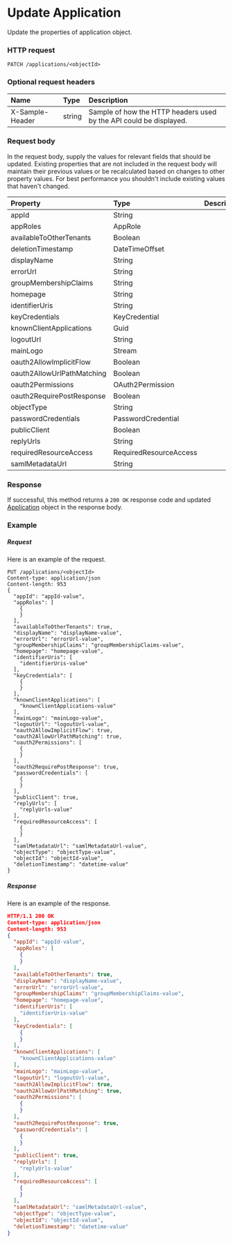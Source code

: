 # Update Application

Update the properties of application object.
### HTTP request
```http
PATCH /applications/<objectId>
```
### Optional request headers
| Name       | Type | Description|
|:-----------|:------|:----------|
| X-Sample-Header  | string  | Sample of how the HTTP headers used by the API could be displayed.|

### Request body
In the request body, supply the values for relevant fields that should be updated. Existing properties that are not included in the request body will maintain their previous values or be recalculated based on changes to other property values. For best performance you shouldn't include existing values that haven't changed.

| Property	   | Type	|Description|
|:---------------|:--------|:----------|
|appId|String||
|appRoles|AppRole||
|availableToOtherTenants|Boolean||
|deletionTimestamp|DateTimeOffset||
|displayName|String||
|errorUrl|String||
|groupMembershipClaims|String||
|homepage|String||
|identifierUris|String||
|keyCredentials|KeyCredential||
|knownClientApplications|Guid||
|logoutUrl|String||
|mainLogo|Stream||
|oauth2AllowImplicitFlow|Boolean||
|oauth2AllowUrlPathMatching|Boolean||
|oauth2Permissions|OAuth2Permission||
|oauth2RequirePostResponse|Boolean||
|objectType|String||
|passwordCredentials|PasswordCredential||
|publicClient|Boolean||
|replyUrls|String||
|requiredResourceAccess|RequiredResourceAccess||
|samlMetadataUrl|String||

### Response
If successful, this method returns a `200 OK` response code and updated [Application](../resources/application.md) object in the response body.
### Example
##### Request
Here is an example of the request.
```http
PUT /applications/<objectId>
Content-type: application/json
Content-length: 953
{
  "appId": "appId-value",
  "appRoles": [
    {
    }
  ],
  "availableToOtherTenants": true,
  "displayName": "displayName-value",
  "errorUrl": "errorUrl-value",
  "groupMembershipClaims": "groupMembershipClaims-value",
  "homepage": "homepage-value",
  "identifierUris": [
    "identifierUris-value"
  ],
  "keyCredentials": [
    {
    }
  ],
  "knownClientApplications": [
    "knownClientApplications-value"
  ],
  "mainLogo": "mainLogo-value",
  "logoutUrl": "logoutUrl-value",
  "oauth2AllowImplicitFlow": true,
  "oauth2AllowUrlPathMatching": true,
  "oauth2Permissions": [
    {
    }
  ],
  "oauth2RequirePostResponse": true,
  "passwordCredentials": [
    {
    }
  ],
  "publicClient": true,
  "replyUrls": [
    "replyUrls-value"
  ],
  "requiredResourceAccess": [
    {
    }
  ],
  "samlMetadataUrl": "samlMetadataUrl-value",
  "objectType": "objectType-value",
  "objectId": "objectId-value",
  "deletionTimestamp": "datetime-value"
}
```
##### Response
Here is an example of the response.
```json
HTTP/1.1 200 OK
Content-type: application/json
Content-length: 953
{
  "appId": "appId-value",
  "appRoles": [
    {
    }
  ],
  "availableToOtherTenants": true,
  "displayName": "displayName-value",
  "errorUrl": "errorUrl-value",
  "groupMembershipClaims": "groupMembershipClaims-value",
  "homepage": "homepage-value",
  "identifierUris": [
    "identifierUris-value"
  ],
  "keyCredentials": [
    {
    }
  ],
  "knownClientApplications": [
    "knownClientApplications-value"
  ],
  "mainLogo": "mainLogo-value",
  "logoutUrl": "logoutUrl-value",
  "oauth2AllowImplicitFlow": true,
  "oauth2AllowUrlPathMatching": true,
  "oauth2Permissions": [
    {
    }
  ],
  "oauth2RequirePostResponse": true,
  "passwordCredentials": [
    {
    }
  ],
  "publicClient": true,
  "replyUrls": [
    "replyUrls-value"
  ],
  "requiredResourceAccess": [
    {
    }
  ],
  "samlMetadataUrl": "samlMetadataUrl-value",
  "objectType": "objectType-value",
  "objectId": "objectId-value",
  "deletionTimestamp": "datetime-value"
}
```

<!-- uuid: cbcdf389-bfb2-4e89-a5d4-24f5afe3afad
2015-10-09 18:21:32 UTC -->